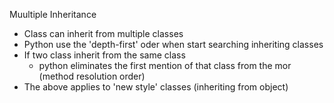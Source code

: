 Muultiple Inheritance

- Class can inherit from multiple classes
- Python use the 'depth-first' oder when start searching inheriting classes
- If two class inherit from the same class
    - python eliminates the first mention of that class from the mor (method resolution order)
- The above applies to 'new style' classes (inheriting from object)